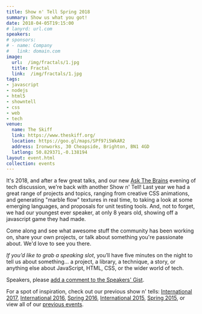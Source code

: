 ```yaml
---
title: Show n' Tell Spring 2018
summary: Show us what you got!
date: 2018-04-05T19:15:00
# lanyrd: url.com
speakers:
# sponsors:
# - name: Company
#   link: domain.com
image:
  url:  /img/fractals/1.jpg
  title: Fractal
  link:  /img/fractals/1.jpg
tags:
- javascript
- nodejs
- html5
- showntell
- css
- web
- tech
venue:
  name: The Skiff
  link: https://www.theskiff.org/
  location: https://goo.gl/maps/SPf97i5WkAR2
  address: Ironworks, 30 Cheapside, Brighton, BN1 4GD
  latlong: 50.829371,-0.138194
layout: event.html
collection: events
---
```


It's 2018, and after a few great talks, and our new [Ask The Brains][ask-the-brains] evening of tech discussion, we're back with another Show n' Tell! Last year we had a great range of projects and topics, ranging from creative CSS animations, and generating "marble flow" textures in real time, to taking a look at some emerging languages, and proposals for unit testing tools. And, not to forget, we had our youngest ever speaker, at only 8 years old, showing off a javascript game they had made.

Come along and see what awesome stuff the community has been working on, share your own projects, or talk about something you're passionate about. We'd love to see you there.

_If you’d like to grab a speaking slot_, you’ll have five minutes on the night to tell us about something… a project, a library, a technique, a story, or anything else about JavaScript, HTML, CSS, or the wider world of tech.

Speakers, please <a data-gist href="https://gist.github.com/JakeSidSmith/45e60f8c45ab5128d760d33de7c3e3e1">add a comment to the Speakers' Gist</a>.

For a spot of inspiration, check out our previous show n' tells: [International 2017][showntell-international-2017], [International 2016][showntell-international-2016], [Spring 2016][showntell-spring-2016], [International 2015][showntell-international-2015], [Spring 2015][showntell-spring-2015], or view all of our [previous events][events].

[async]: http://asyncjs.com
[events]: https://asyncjs.com/events/
[ask-the-brains]: http://localhost:3000/ask-the-brains/
[showntell-spring-2015]: https://asyncjs.com/showntell-spring-2015/
[showntell-international-2015]: http://asyncjs.com/showntell-2015/
[showntell-spring-2016]: https://asyncjs.com/showntell-spring-2016/
[showntell-international-2016]: https://asyncjs.com/international-show-n-tell-2016/
[showntell-international-2017]: https://asyncjs.com/international-show-n-tell-2017/
